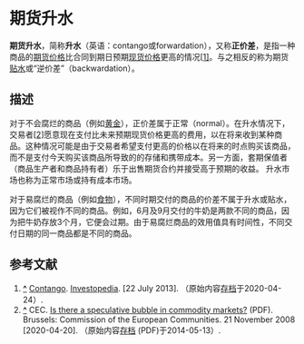 # 期货升水

**期货升水**，简称**升水**（英语：contango或forwardation），又称**正价差**，是指一种商品的[期货价格](https://zh.wikipedia.org/wiki/期货)比合同到期日预期[现货价格](https://zh.wikipedia.org/wiki/現貨)更高的情况[[1\]](https://zh.wikipedia.org/wiki/期货升水#cite_note-investopedia_contango-1)。与之相反的称为期货[贴水](https://zh.wikipedia.org/w/index.php?title=贴水&action=edit&redlink=1)或“逆价差”（backwardation）。

## 描述

对于不会腐烂的商品（例如[黄金](https://zh.wikipedia.org/wiki/黃金)），正价差属于正常（normal）。在升水情况下，交易者[[2\]](https://zh.wikipedia.org/wiki/期货升水#cite_note-CEC2008-2)愿意现在支付比未来预期现货价格更高的费用，以在将来收到某种商品。这种情况可能是由于交易者希望支付更高的价格以在将来的时点购买该商品，而不是支付今天购买该商品所导致的的存储和携带成本。另一方面，套期保值者（商品生产者和商品持有者）乐于出售期货合约并接受高于预期的收益。 升水市场也称为正常市场或持有成本市场。

对于易腐烂的商品（例如[食物](https://zh.wikipedia.org/wiki/食物)），不同时期交付的商品的价差不属于升水或贴水，因为它们被视作不同的商品。例如，6月及9月交付的牛奶是两款不同的商品，因为把牛奶存放3个月，它便会过期。由于易腐烂商品的效用值具有时间性，不同交付日期的同一商品都是不同的商品。

## 参考文献

1. **[^](https://zh.wikipedia.org/wiki/期货升水#cite_ref-investopedia_contango_1-0)** [Contango](http://www.investopedia.com/terms/c/contango.asp). [Investopedia](https://zh.wikipedia.org/wiki/Investopedia). [22 July 2013]. （原始内容[存档](https://web.archive.org/web/20200424043101/https://www.investopedia.com/terms/c/contango.asp)于2020-04-24）.
2. **[^](https://zh.wikipedia.org/wiki/期货升水#cite_ref-CEC2008_2-0)** CEC. [Is there a speculative bubble in commodity markets?](http://ec.europa.eu/economy_finance/publications/publication13765_en.pdf) (PDF). Brussels: Commission of the European Communities. 21 November 2008 [2020-04-20]. （原始内容[存档](https://web.archive.org/web/20140513093707/http://ec.europa.eu/economy_finance/publications/publication13765_en.pdf) (PDF)于2014-05-13）.
